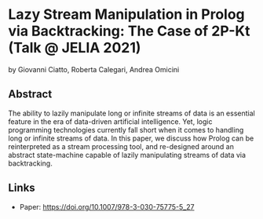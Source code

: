 # Lazy Stream Manipulation in Prolog via Backtracking: The Case of 2P-Kt (Talk @ JELIA 2021)

by Giovanni Ciatto, Roberta Calegari, Andrea Omicini

## Abstract

The ability to lazily manipulate long or infinite streams of data is an essential feature in the era of data-driven artificial intelligence. Yet, logic programming technologies currently fall short when it comes to handling long or infinite streams of data. In this paper, we discuss how Prolog can be reinterpreted as a stream processing tool, and re-designed around an abstract state-machine capable of lazily manipulating streams of data via backtracking.

## Links

- Paper: https://doi.org/10.1007/978-3-030-75775-5_27
